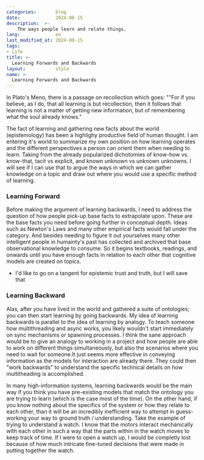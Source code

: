 ```yaml
---
categories:       blog
date:             2024-08-15
description:  >-
    The ways people learn and relate things.
lang:             en
last_modified_at: 2024-08-15
tags:
- Life
title: >-
  Learning Forwards and Backwards
layout:           style
name: >-
  Learning Forwards and Backwards
---
```

In Plato's Meno, there is a passage on recollection which goes: ""For if you believe, as I do, that all learning is but recollection, then it follows that learning is not a matter of getting new information, but of remembering what the soul already knows."

The fact of learning and gathering new facts about the world (epistemology) has been a highlighy productive field of human thought. I am entering it's world to summarize my own position on how learning operates and the different perspectives a person can orient them when needing to learn. Taking from the already popularized dichotomies of know-how vs. know-that, tacit vs explicit, and known unknown vs unknown unknowns. I will see if I can use that to argue the ways in which we can gather knowledge on a topic and draw out where you would use a specific method of learning.

### Learning Forward

Before making the argument of learning backwards, I need to address the question of how people pick-up base facts to extrapolate upon. These are the base facts you need before going further in conceptual depth. Ideas such as Newton's Laws and many other empirical facts would fall under the category. And besides needing to figure it out yourselves many other intelligent people in humainty's past has collected and archived that base observational knowledge to consume. So it begins textbooks, readings, and onwards until you have enough facts in relation to each other that cognitive models are created on topics. 

* I'd like to go on a tangent for epistemic trust and truth, but I will save that

### Learning Backward

Alas, after you have lived in the world and gathered a suite of ontologies; you can then start learning by going backwards. My idea of learning backwards is parallel to the idea of learning by analogy. To teach someone how multithreading and async works, you likely wouldn't start immediately on sync mechanisms or spawning processes. I think the sane approach would be to give an analogy to working in a project and how people are able to work on different things simultaneously, but also the scenarios where you need to wait for someone.It just seems more effective in conveying information as the models for interaction are already there. They could then "work backwards" to understand the specific technical details on how multitheading is accomplished.

In many high-information systems, learning backwards would be the main way if you think you have pre-existing models that match the ontology you are trying to learn (which is the case most of the time). On the other hand, if you know nothing about the specifics of the system or how they relate to each other, than it will be an incredibly inefficient way to attempt in guess-working your way to ground truth / understanding. Take the example of trying to understand a watch. I know that the motors interact mechanically with each other in such a way that the parts within in the watch moves to keep track of time. If I were to open a watch up, I would be completly lost because of how much intricate fine-tuned decisions that were made in putting together the watch. 
